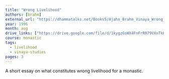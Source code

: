 ```yaml
---
title: "Wrong Livelihood"
authors: [brahm]
external_url: "https://dhammatalks.net/Books5/Ajahn_Brahm_Vinaya_Wrong_Livelihood.htm"
year: 1996
month: aug
drive_links: ["https://drive.google.com/file/d/1kygzGsWX4FnFrRR79VXnTkK_IaeCYFDg/view?usp=drivesdk"]
course: monastic
tags:
  - livelihood
  - vinaya-studies
pages: 3
---
```


A short essay on what constitutes wrong livelihood for a monastic.
